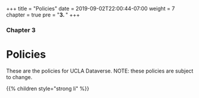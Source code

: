 +++
title = "Policies"
date = 2019-09-02T22:00:44-07:00
weight = 7
chapter = true
pre = "<b>3. </b>"
+++

### Chapter 3

# Policies

These are the policies for UCLA Dataverse. NOTE: these policies are subject to change.

{{% children style="strong li" %}}
